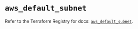 # `aws_default_subnet`

Refer to the Terraform Registry for docs: [`aws_default_subnet`](https://registry.terraform.io/providers/hashicorp/aws/6.9.0/docs/resources/default_subnet).
